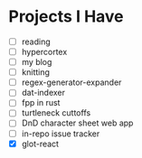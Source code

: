 # Projects I Have

- [ ] reading
- [ ] hypercortex
- [ ] my blog
- [ ] knitting
- [ ] regex-generator-expander
- [ ] dat-indexer
- [ ] fpp in rust
- [ ] turtleneck cuttoffs
- [ ] DnD character sheet web app
- [ ] in-repo issue tracker
- [x] glot-react
